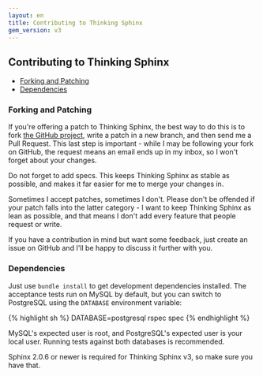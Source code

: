 ```yaml
---
layout: en
title: Contributing to Thinking Sphinx
gem_version: v3
---
```


## Contributing to Thinking Sphinx

* [Forking and Patching](#forking)
* [Dependencies](#dependencies)

<h3 id="forking">Forking and Patching</h3>

If you're offering a patch to Thinking Sphinx, the best way to do this is to fork [the GitHub project](http://github.com/pat/thinking-sphinx), write a patch in a new branch, and then send me a Pull Request. This last step is important - while I may be following your fork on GitHub, the request means an email ends up in my inbox, so I won't forget about your changes.

Do not forget to add specs. This keeps Thinking Sphinx as stable as possible, and makes it far easier for me to merge your changes in.

Sometimes I accept patches, sometimes I don't. Please don't be offended if your patch falls into the latter category - I want to keep Thinking Sphinx as lean as possible, and that means I don't add every feature that people request or write.

If you have a contribution in mind but want some feedback, just create an issue on GitHub and I'll be happy to discuss it further with you.

<h3 id="dependencies">Dependencies</h3>

Just use `bundle install` to get development dependencies installed. The acceptance tests run on MySQL by default, but you can switch to PostgreSQL using the `DATABASE` environment variable:

{% highlight sh %}
DATABASE=postgresql rspec spec
{% endhighlight %}

MySQL's expected user is root, and PostgreSQL's expected user is your local user. Running tests against both databases is recommended.

Sphinx 2.0.6 or newer is required for Thinking Sphinx v3, so make sure you have that.
